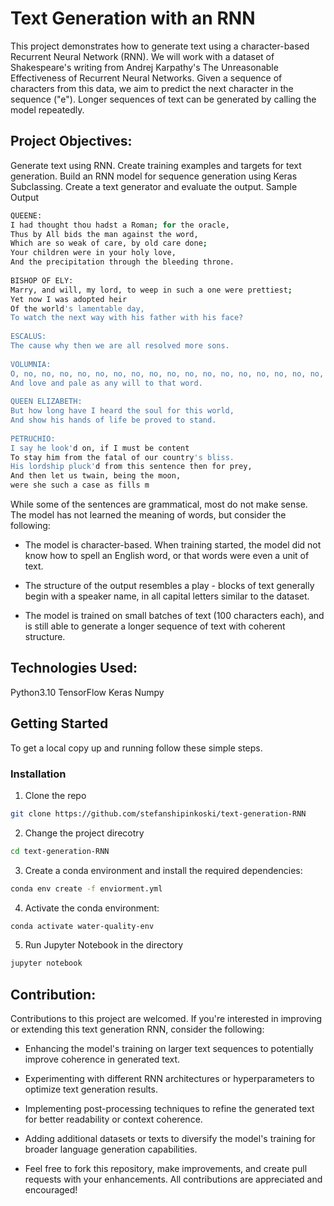 # Text Generation with an RNN
 
This project demonstrates how to generate text using a character-based Recurrent Neural Network (RNN). We will work with a dataset of Shakespeare's writing from Andrej Karpathy's The Unreasonable Effectiveness of Recurrent Neural Networks. Given a sequence of characters from this data, we aim to predict the next character in the sequence ("e"). Longer sequences of text can be generated by calling the model repeatedly.

## Project Objectives:

Generate text using RNN.
Create training examples and targets for text generation.
Build an RNN model for sequence generation using Keras Subclassing.
Create a text generator and evaluate the output.
Sample Output

```bash
QUEENE:  
I had thought thou hadst a Roman; for the oracle,  
Thus by All bids the man against the word,  
Which are so weak of care, by old care done;  
Your children were in your holy love,  
And the precipitation through the bleeding throne.  
  
BISHOP OF ELY:  
Marry, and will, my lord, to weep in such a one were prettiest;  
Yet now I was adopted heir  
Of the world's lamentable day,  
To watch the next way with his father with his face?  
  
ESCALUS:  
The cause why then we are all resolved more sons.  
  
VOLUMNIA:  
O, no, no, no, no, no, no, no, no, no, no, no, no, no, no, no, no, no, no, no, no, it is no sin it should be dead,  
And love and pale as any will to that word.  
  
QUEEN ELIZABETH:  
But how long have I heard the soul for this world,  
And show his hands of life be proved to stand.  
  
PETRUCHIO:  
I say he look'd on, if I must be content  
To stay him from the fatal of our country's bliss.  
His lordship pluck'd from this sentence then for prey,  
And then let us twain, being the moon,  
were she such a case as fills m  
```

While some of the sentences are grammatical, most do not make sense. The model has not learned the meaning of words, but consider the following:

* The model is character-based. When training started, the model did not know how to spell an English word, or that words were even a unit of text.

* The structure of the output resembles a play - blocks of text generally begin with a speaker name, in all capital letters similar to the dataset.

* The model is trained on small batches of text (100 characters each), and is still able to generate a longer sequence of text with coherent structure.


## Technologies Used:

Python3.10
TensorFlow
Keras
Numpy


## Getting Started
 
To get a local copy up and running follow these simple steps.

### Installation

1. Clone the repo
```bash
git clone https://github.com/stefanshipinkoski/text-generation-RNN
```

2. Change the project direcotry
```bash
cd text-generation-RNN
```

3. Create a conda environment and install the required dependencies:
```bash
conda env create -f enviorment.yml
```
4. Activate the conda environment:
```bash
conda activate water-quality-env
```
5. Run Jupyter Notebook in the directory
```bash
jupyter notebook
```

## Contribution:

Contributions to this project are welcomed. If you're interested in improving or extending this text generation RNN, consider the following:

- Enhancing the model's training on larger text sequences to potentially improve coherence in generated text.

- Experimenting with different RNN architectures or hyperparameters to optimize text generation results.

- Implementing post-processing techniques to refine the generated text for better readability or context coherence.

- Adding additional datasets or texts to diversify the model's training for broader language generation capabilities.

- Feel free to fork this repository, make improvements, and create pull requests with your enhancements. All contributions are appreciated and encouraged!
